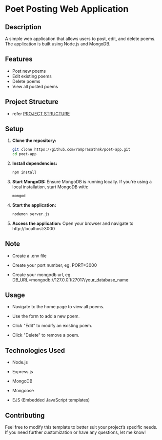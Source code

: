 # Poet Posting Web Application


## Description

A simple web application that allows users to post, edit, and delete poems. The application is built using Node.js and MongoDB.


## Features

- Post new poems
- Edit existing poems
- Delete poems
- View all posted poems


## Project Structure

- refer [PROJECT STRUCTURE](./PROJECT_STRUCTURE.md)


## Setup

1. **Clone the repository:**
    ```bash
    git clone https://github.com/ramprasathmk/poet-app.git
    cd poet-app
    ```

2. **Install dependencies:**
    ```bash
    npm install
    ```

3. **Start MongoDB:** Ensure MongoDB is running locally. If you're using a local installation, start MongoDB with:
    ```bash
    mongod
    ```

4. **Start the application:**
    ```bash
    nodemon server.js
    ```

5. **Access the application:** Open your browser and navigate to http://localhost:3000


## Note

- Create a .env file

- Create your port number, eg. PORT=3000

- Create your mongodb url, eg. DB_URL=mongodb://127.0.0.1:27017/your_database_name


## Usage

- Navigate to the home page to view all poems.

- Use the form to add a new poem.

- Click "Edit" to modify an existing poem.

- Click "Delete" to remove a poem.


## Technologies Used

- Node.js

- Express.js

- MongoDB

- Mongoose

- EJS (Embedded JavaScript templates)


## Contributing

Feel free to modify this template to better suit your project’s specific needs. If you need further customization or have any questions, let me know!
